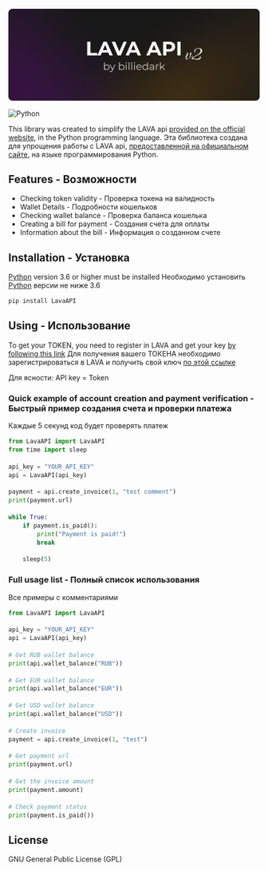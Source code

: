 [![N|Solid](https://github.com/billiedark/LavaAPI/blob/main/LavaAPI_v2.png?raw=true)](https://nodesource.com/products/nsolid)

![Python](https://img.shields.io/badge/-Python-0a0a0a?style=for-the-badge&logo=python&logoColor=24e387)

This library was created to simplify the LAVA api [provided on the official website](https://dev.lava.ru/), in the Python programming language.
Эта библиотека создана для упрощения работы с LAVA api, [предоставленной на официальном сайте](https://dev.lava.ru/), на языке программирования Python.


## Features - Возможности

- Checking token validity - Проверка токена на валидность
- Wallet Details - Подробности кошельков
- Checking wallet balance - Проверка баланса кошелька
- Creating a bill for payment - Создания счета для оплаты
- Information about the bill - Информация о созданном счете


## Installation - Установка

[Python](https://www.python.org/) version 3.6 or higher must be installed
Необходимо установить [Python](https://www.python.org/) версии не ниже 3.6

```cmd
pip install LavaAPI
```

## Using - Использование
To get your TOKEN, you need to register in LAVA and get your key [by following this link](https://lava.ru/dashboard/settings/api)
Для получения вашего ТОКЕНА необходимо зарегистрироваться в LAVA и получить свой ключ [по этой ссылке](https://lava.ru/dashboard/settings/api)

Для ясности:
API key = Token

### Quick example of account creation and payment verification - Быстрый пример создания счета и проверки платежа
Каждые 5 секунд код будет проверять платеж
``` python
from LavaAPI import LavaAPI
from time import sleep

api_key = "YOUR_API_KEY"
api = LavaAPI(api_key)

payment = api.create_invoice(1, "test comment")
print(payment.url)

while True:
    if payment.is_paid():
        print("Payment is paid!")
        break
        
    sleep(5)
```

### Full usage list - Полный список использования
Все примеры с комментариями
```python
from LavaAPI import LavaAPI

api_key = "YOUR_API_KEY"
api = LavaAPI(api_key)

# Get RUB wallet balance
print(api.wallet_balance("RUB"))

# Get EUR wallet balance
print(api.wallet_balance("EUR"))

# Get USD wallet balance
print(api.wallet_balance("USD"))

# Create invoice
payment = api.create_invoice(1, "test")

# Get payment url
print(payment.url)

# Get the invoice amount
print(payment.amount)

# Check payment status
print(payment.is_paid())
```


## License

GNU General Public License (GPL)
